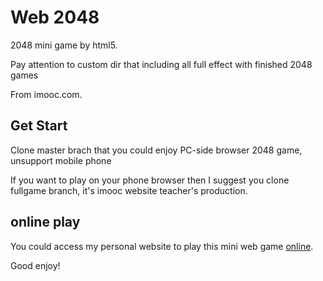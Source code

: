 # Web 2048

2048 mini game by html5.

Pay attention to custom dir that including all full effect with finished 2048 games

From imooc.com.

## Get Start

Clone master brach that you could enjoy PC-side browser 2048 game, unsupport mobile phone

If you want to play on your phone browser then I suggest you clone fullgame branch, it's imooc website teacher's production.

## online play

You could access my personal website to play this mini web game [online](https://blog.jovipro.com/node/6).

Good enjoy!
